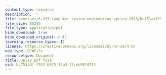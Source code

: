 ```yaml
---
content_type: resource
description: ''
file: /courses/6-033-computer-system-engineering-spring-2018/bc751adff933b97514a32fceb98fd753_r2_-2KW76ec.pdf
file_size: 85255
file_type: application/pdf
hide_download: true
hide_download_original: null
learning_resource_types: []
license: https://creativecommons.org/licenses/by-nc-sa/4.0/
ocw_type: OCWFile
resourcetype: Document
title: 3play pdf file
uid: bc751adf-f933-b975-14a3-2fceb98fd753
---
```

